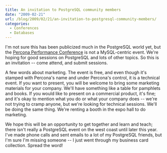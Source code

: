 ```yaml
---
title: An invitation to PostgreSQL community members
date: "2009-02-21"
url: /blog/2009/02/21/an-invitation-to-postgresql-community-members/
categories:
  - Conferences
  - Databases
---
```

I'm not sure this has been publicized much in the PostgreSQL world yet, but the [Percona Performance Conference][1] is not a MySQL-centric event. We're hoping for good sessions on PostgreSQL and lots of other topics. So this is an invitation -- come attend, and submit sessions.

A few words about marketing. The event is free, and even though it's stamped with Percona's name and under Percona's control, it is a technical event. If you want to present, you will be welcome to bring some marketing materials for your company. We'll have something like a table for pamphlets and books. If you would like to present on a commercial product, it's fine; and it's okay to mention what you do or what your company does -- we're not trying to cramp anyone, but we're looking for technical sessions. We'll be doing the same thing. We're renting a booth in the expo hall to do marketing.

We hope this will be an opportunity to get together and learn and teach; there isn't really a PostgreSQL event on the west coast until later this year. I've made phone calls and sent emails to a lot of my PostgreSQL friends, but I'm sure I'm missing someone -- I just went through my business card collection. Spread the word!

 [1]: http://conferences.percona.com/
